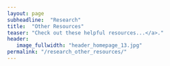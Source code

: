 ```yaml
---
layout: page
subheadline:  "Research"
title:  "Other Resources"
teaser: "Check out these helpful resources...</a>."
header:
   image_fullwidth: "header_homepage_13.jpg"
permalink: "/research_other_resources/"
---
```

